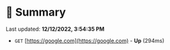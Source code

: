 # 📖 Summary
Last updated: **12/12/2022, 3:54:35 PM**

- `GET` [https://google.com](https://google.com) - **Up** (294ms)
